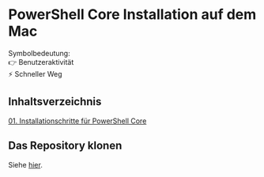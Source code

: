 # PowerShell Core Installation auf dem Mac

Symbolbedeutung:<br />
👉 Benutzeraktivität<br />
⚡ Schneller Weg

## Inhaltsverzeichnis

[01. Installationschritte für PowerShell Core](exercises/01/readme.md)

## Das Repository klonen

Siehe [hier](./clone-this-repo_de.md).


